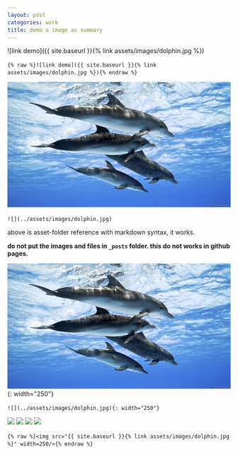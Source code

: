 ```yaml
---
layout: post
categories: work
title: demo a image as summary
---
```


![link demo]({{ site.baseurl }}{% link assets/images/dolphin.jpg %})

`{% raw %}![link demo]({{ site.baseurl }}{% link assets/images/dolphin.jpg %}){% endraw %}`

![](../assets/images/dolphin.jpg)

`![](../assets/images/dolphin.jpg)`

above is asset-folder reference with markdown syntax, it works.

**do not put the images and files in `_posts` folder. this do not works in github pages.**


![](../assets/images/dolphin.jpg){: width="250"}

`![](../assets/images/dolphin.jpg){: width="250"}`


<img src="{{ site.baseurl }}{% link assets/images/dolphin.jpg %}" width=250/>
<img src="{{ site.baseurl }}{% link assets/images/dolphin.jpg %}" width=250/>
<img src="{{ site.baseurl }}{% link assets/images/dolphin.jpg %}" width=250/>
<img src="{{ site.baseurl }}{% link assets/images/dolphin.jpg %}" width=250/>

`{% raw %}<img src="{{ site.baseurl }}{% link assets/images/dolphin.jpg %}" width=250/>{% endraw %}`
